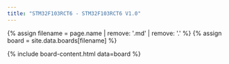 ```yaml
---
title: "STM32F103RCT6 - STM32F103RCT6 V1.0"
---
```


{% assign filename = page.name | remove: '.md' | remove: '.' %}
{% assign board = site.data.boards[filename] %}

{% include board-content.html data=board %}

